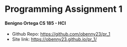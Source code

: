 # Programming Assignment 1
#### Benigno Ortega         CS 185 - HCI

- Github Repo: https://github.com/obenny23/pr_1
- Site link: https://obenny23.github.io/pr_1/
